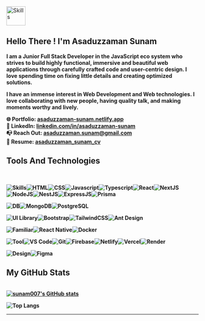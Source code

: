 <img src="https://user-images.githubusercontent.com/18350557/176309783-0785949b-9127-417c-8b55-ab5a4333674e.gif" alt="Skills" width="50" />

## Hello There !  I'm  <strong>Asaduzzaman Sunam <strong/>
<p>
I am a Junior Full Stack Developer in the JavaScript eco system who strives to build highly functional, immersive and beautiful web applications through carefully crafted code and user-centric design. I love spending time on fixing little details and creating optimized solutions.
<p/>

<p>
I have an immense interest in Web Development and Web technologies. I love collaborating with new people, having quality talk, and making moments worthy and lively.
<p/>

🌐 Portfolio: [asaduzzaman-sunam.netlify.app](https://asaduzzaman-sunam.netlify.app/) <br/>
🔗 LinkedIn: [linkedin.com/in/asaduzzaman-sunam](https://www.linkedin.com/in/asaduzzaman-sunam/) <br/>
📭 Reach Out: asaduzzaman.sunam@gmail.com <br/>
🚀 Resume: [asaduzzaman_sunam_cv](https://drive.google.com/file/d/1KGYactzl3EfUs7NavuLJ9yiWW_HEckMd/view)
<br/>

## Tools And Technologies
<br/>

<img src="https://img.shields.io/badge/Skills-424242?style=for-the-badge" alt="Skills" /><img src="https://img.shields.io/badge/HTML-000000?style=for-the-badge&logo=HTML5" alt="HTML" /><img src="https://img.shields.io/badge/CSS-000000?style=for-the-badge&logo=CSS3" alt="CSS" /><img src="https://img.shields.io/badge/Javascript-000000?style=for-the-badge&logo=Javascript" alt="Javascript" /><img src="https://img.shields.io/badge/Typescript-000000?style=for-the-badge&logo=Typescript" alt="Typescript" /><img src="https://img.shields.io/badge/React-000000?style=for-the-badge&logo=React" alt="React" /><img src="https://img.shields.io/badge/NextJS-000000?style=for-the-badge&logo=Next.JS" alt="NextJS" /><img src="https://img.shields.io/badge/NodeJS-000000?style=for-the-badge&logo=Node.js" alt="NodeJS" /><img src="https://img.shields.io/badge/NestJs-000000?style=for-the-badge&logo=Nestjs" alt="NestJS" /><img src="https://img.shields.io/badge/ExpressJS-000000?style=for-the-badge&logo=express" alt="ExpressJS" /><img src="https://img.shields.io/badge/Prisma-000000?style=for-the-badge&logo=prisma" alt="Prisma" />

<img src="https://img.shields.io/badge/Databse-424242?style=for-the-badge" alt="DB" /><img src="https://img.shields.io/badge/MongoDB-000000?style=for-the-badge&logo=MongoDB" alt="MongoDB" /><img src="https://img.shields.io/badge/Postgresql-000000?style=for-the-badge&logo=PostgreSQL" alt="PostgreSQL" />

<img src="https://img.shields.io/badge/Ui%20Library-424242?style=for-the-badge" alt="UI Library" /><img src="https://img.shields.io/badge/Bootstrap-000000?style=for-the-badge&logo=Bootstrap" alt="Bootstrap" /><img src="https://img.shields.io/badge/TailwindCSS-000000?style=for-the-badge&logo=Tailwind-CSS" alt="TailwindCSS" /><img src="https://img.shields.io/badge/Ant%20Design-000000?style=for-the-badge&logo=Antdesign" alt="Ant Design" />


<img src="https://img.shields.io/badge/Familiar-424242?style=for-the-badge" alt="Familiar" /><img src="https://img.shields.io/badge/React%20Native-000000?style=for-the-badge&logo=React" alt="React Native" /><img src="https://img.shields.io/badge/Docker-000000?style=for-the-badge&logo=Docker" alt="Docker" />

<img src="https://img.shields.io/badge/Tool-424242?style=for-the-badge" alt="Tool" /><img src="https://img.shields.io/badge/VS%20Code-000000?style=for-the-badge&logo=visual-studio-code" alt="VS Code" /><img src="https://img.shields.io/badge/Git-000000?style=for-the-badge&logo=Git" alt="Git" /><img src="https://img.shields.io/badge/Firebase-000000?style=for-the-badge&logo=Firebase" alt="Firebase" /><img src="https://img.shields.io/badge/Netlify-000000?style=for-the-badge&logo=Netlify" alt="Netlify" /><img src="https://img.shields.io/badge/Vercel-000000?style=for-the-badge&logo=Vercel" alt="Vercel" /><img src="https://img.shields.io/badge/Render-000000?style=for-the-badge&logo=Render" alt="Render" />

<img src="https://img.shields.io/badge/Design-424242?style=for-the-badge" alt="Design" /><img src="https://img.shields.io/badge/Figma-000000?style=for-the-badge&logo=Figma" alt="Figma" />
<br/>

## My GitHub Stats
<br/>
<a href="http://www.github.com/sunam007"><img src="https://github-readme-stats.vercel.app/api?username=sunam007&show_icons=true&hide=prs,issues,&count_private=true&title_color=0891b2&text_color=ffffff&icon_color=0891b2&bg_color=1c1917&hide_border=true&hide_rank=true&rank_icon=github&text_bold=false" alt="sunam007's GitHub stats" /></a>

![Top Langs](https://github-readme-stats.vercel.app/api/top-langs/?username=sunam007&layout=compact&langs_count=5&title_color=0891b2&text_color=ffffff&icon_color=0891b2&bg_color=1c1917&hide_border=true&locale=en&custom_title=Top%20Languages&hide_progress=true&hide=mdx,batchfile)

---
